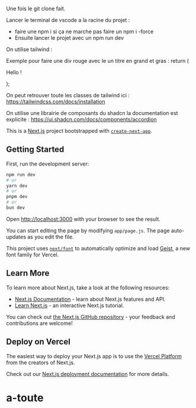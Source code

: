 Une fois le git clone fait.

Lancer le terminal de vscode a la racine du projet :
  - faire une npm i si ça ne marche pas faire un npm i -force
  - Ensuite lancer le projet avec un npm run dev

On utilise tailwind : 

Exemple pour faire une div rouge avec le un titre en grand et gras : 
return (
  <div className="w-screen h-screen bg-red-500">
      <p className="text-2xl font-bold"> Hello ! </p>
  </div>
);

On peut retrouver toute les classes de tailwind ici : https://tailwindcss.com/docs/installation

On utilise une librairie de composants du shadcn la documentation est explicite : https://ui.shadcn.com/docs/components/accordion


This is a [Next.js](https://nextjs.org) project bootstrapped with [`create-next-app`](https://github.com/vercel/next.js/tree/canary/packages/create-next-app).

## Getting Started

First, run the development server:

```bash
npm run dev
# or
yarn dev
# or
pnpm dev
# or
bun dev
```

Open [http://localhost:3000](http://localhost:3000) with your browser to see the result.

You can start editing the page by modifying `app/page.js`. The page auto-updates as you edit the file.

This project uses [`next/font`](https://nextjs.org/docs/app/building-your-application/optimizing/fonts) to automatically optimize and load [Geist](https://vercel.com/font), a new font family for Vercel.

## Learn More

To learn more about Next.js, take a look at the following resources:

- [Next.js Documentation](https://nextjs.org/docs) - learn about Next.js features and API.
- [Learn Next.js](https://nextjs.org/learn) - an interactive Next.js tutorial.

You can check out [the Next.js GitHub repository](https://github.com/vercel/next.js) - your feedback and contributions are welcome!

## Deploy on Vercel

The easiest way to deploy your Next.js app is to use the [Vercel Platform](https://vercel.com/new?utm_medium=default-template&filter=next.js&utm_source=create-next-app&utm_campaign=create-next-app-readme) from the creators of Next.js.

Check out our [Next.js deployment documentation](https://nextjs.org/docs/app/building-your-application/deploying) for more details.
# a-toute
